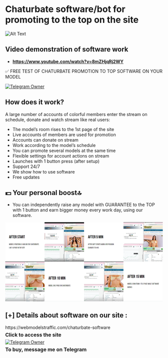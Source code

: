 # Chaturbate software/bot for promoting to the top on the site



![Alt Text](https://i.ibb.co/fCGmBtx/image.png)

## Video demonstration of software work

- **https://www.youtube.com/watch?v=8mZHjqRj2WY**

✅ FREE TEST OF CHATURBATE PROMOTION TO TOP SOFTWARE ON YOUR MODEL 
<div>
    <a href="https://t.me/taras_cn">
      <img src="https://img.shields.io/badge/FREE TEST-👤-blue?style=for-the-badge&logo=telegram" alt="Telegram Owner">
    </a>
</div>   

## How does it work?
A large number of accounts of colorful members enter the stream on schedule, donate and watch stream like real users:

- The model’s room rises to the 1st page of the site
- Live accounts of members are used for promotion
- Accounts can donate on stream
- Work according to the model’s schedule
- You can promote several models at the same time
- Flexible settings for account actions on stream
- Launches with 1 button press (after setup)
- Support 24/7
- We show how to use software
- Free updates

## 💵 Your personal boost🔝

- You can independently raise any model with GUARANTEE to the TOP with 1 button and earn bigger money every work day, using our software.

![Alt Text](/foto.png)

## [+] Details about software on our site :
  <div>
    https://webmodelstraffic.com/chaturbate-software
    <p style="font-weight: bold; font-size: 16px; margin: 5px 0;">Click to access the site</p>
  </div>
    <div>
    <a href="https://t.me/Chaturbate_Software_bot">
      <img src="https://img.shields.io/badge/Telegram-👤-blue?style=for-the-badge&logo=telegram" alt="Telegram Owner">
    </a>
    <p style="font-weight: bold; font-size: 16px; margin: 5px 0;">To buy, message me on Telegram</p>
  </div>
</div>
